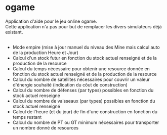 # ogame
Application d'aide pour le jeu online ogame.<br>
Cette application n'a pas pour but de remplacer les divers simulateurs déjà existant.<br><br>

- Mode empire (mise à jour manuel du niveau des Mine mais calcul auto de la production Heure et Jour)
- Calcul d'un stock futur en fonction du stock actuel renseigné et de la production de la resource
- Calcul du temps nécessaire pour obtenir une resource donnée en fonction du stock actuel renseigné et de la production de la resource
- Calcul du nombre de satellites nécessaires pour couvrir un valeur d'énergie souhaité (indication du côut de construction)
- Calcul du nombre de défenses (par types) possibles en fonction du stock actuel renseigné
- Calcul du nombre de vaisseaux (par types) possibles en fonction du stock actuel renseigné
- Calcul de l'heure (et du jour) de fin d'une construction en fonction du temps restant
- Calcul du nombre de PT ou GT minimum nécessaires pour transporter un nombre donné de resources
